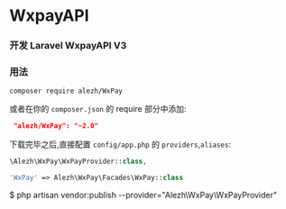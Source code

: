 # WxpayAPI

### 开发 Laravel WxpayAPI V3

### 用法

```
composer require alezh/WxPay
```

或者在你的 `composer.json` 的 require 部分中添加:
```json
 "alezh/WxPay": "~2.0"
```

下载完毕之后,直接配置 `config/app.php` 的 `providers`,`aliases`:

```php
\Alezh\WxPay\WxPayProvider::class,

'WxPay' => Alezh\WxPay\Facades\WxPay::class
```
$ php artisan vendor:publish --provider="Alezh\WxPay\WxPayProvider"
